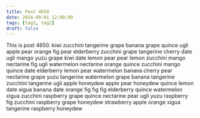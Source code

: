 ```yaml
---
title: Post 4650
date: 2024-09-01 12:00:00
tags: [tag1, tag2]
draft: false
---
```

This is post 4650.
kiwi
zucchini
tangerine
grape
banana
grape
quince
ugli
apple
pear
orange
fig
pear
elderberry
zucchini
grape
tangerine
cherry
date
ugli
mango
yuzu
grape
kiwi
date
lemon
pear
pear
lemon
zucchini
mango
nectarine
fig
ugli
watermelon
nectarine
orange
quince
zucchini
mango
quince
date
elderberry
lemon
pear
watermelon
banana
cherry
pear
nectarine
grape
yuzu
tangerine
watermelon
grape
banana
tangerine
zucchini
tangerine
ugli
apple
honeydew
apple
pear
honeydew
quince
lemon
date
xigua
banana
date
orange
fig
fig
fig
elderberry
quince
watermelon
xigua
zucchini
raspberry
grape
quince
nectarine
pear
ugli
yuzu
raspberry
fig
zucchini
raspberry
grape
honeydew
strawberry
apple
orange
xigua
tangerine
raspberry
honeydew
